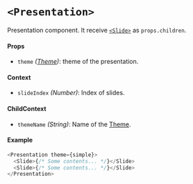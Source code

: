 # `<Presentation>`

Presentation component. It receive [`<Slide>`](/docs/api/Slide.md) as `props.children`.

#### Props

- `theme` *([Theme](/docs/api/Theme.md))*: theme of the presentation.

#### Context

- `slideIndex` *(Number)*: Index of slides.

#### ChildContext
- `themeName` *(String)*: Name of the [Theme](/docs/api/Theme.md).

#### Example

```js
<Presentation theme={simple}>
  <Slide>{/* Some contents... */}</Slide>
  <Slide>{/* Some contents... */}</Slide>
</Presentation>
```
